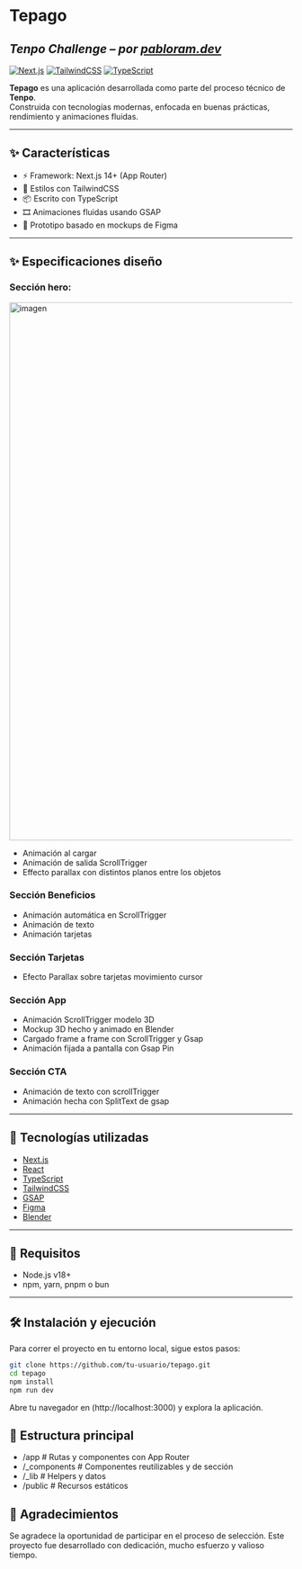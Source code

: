 # Tepago  
## _Tenpo Challenge – por [pabloram.dev](https://github.com/pabloramdev)_

[![Next.js](https://img.shields.io/badge/Next.js-13+-black?logo=next.js)](https://nextjs.org/)
[![TailwindCSS](https://img.shields.io/badge/TailwindCSS-4.0-blue?logo=tailwindcss)](https://tailwindcss.com/)
[![TypeScript](https://img.shields.io/badge/TypeScript-4.x-blue?logo=typescript)](https://www.typescriptlang.org/)

**Tepago** es una aplicación desarrollada como parte del proceso técnico de **Tenpo**.  
Construida con tecnologías modernas, enfocada en buenas prácticas, rendimiento y animaciones fluidas.

---

## ✨ Características

- ⚡ Framework: Next.js 14+ (App Router)
- 🎨 Estilos con TailwindCSS
- 📦 Escrito con TypeScript
- 🎞️ Animaciones fluidas usando GSAP
- 🎨 Prototipo basado en mockups de Figma

---

## ✨ Especificaciones diseño
### Sección hero:
<img width="1800" height="957" alt="imagen" src="https://github.com/user-attachments/assets/7a8413c6-e30c-44d7-9151-cdd8ef706727" />

 - Animación al cargar
 - Animación de salida ScrollTrigger
 - Effecto parallax con distintos planos entre los objetos

### Sección Beneficios

 - Animación automática en ScrollTrigger
 - Animación de texto
 - Animación tarjetas

### Sección Tarjetas

 - Efecto Parallax sobre tarjetas movimiento cursor
   
### Sección App

- Animación ScrollTrigger modelo 3D
- Mockup 3D hecho y animado en Blender
- Cargado frame a frame con ScrollTrigger y Gsap
- Animación fijada a pantalla con Gsap Pin

### Sección CTA

- Animación de texto con scrollTrigger
- Animación hecha con SplitText de gsap
  
---

## 🚀 Tecnologías utilizadas

- [Next.js](https://nextjs.org)
- [React](https://react.dev)
- [TypeScript](https://www.typescriptlang.org)
- [TailwindCSS](https://tailwindcss.com)
- [GSAP](https://gsap.com)
- [Figma](https://www.figma.com)
- [Blender](https://blender.org)

---

## 🧪 Requisitos

- Node.js v18+
- npm, yarn, pnpm o bun

---

## 🛠 Instalación y ejecución

Para correr el proyecto en tu entorno local, sigue estos pasos:

```bash
git clone https://github.com/tu-usuario/tepago.git
cd tepago
npm install
npm run dev
```

Abre tu navegador en (http://localhost:3000) y explora la aplicación.

## 📁 Estructura principal
- /app             # Rutas y componentes con App Router
- /_components     # Componentes reutilizables y de sección
- /_lib            # Helpers y datos
- /public          # Recursos estáticos

## 🙌 Agradecimientos
Se agradece la oportunidad de participar en el proceso de selección.
Este proyecto fue desarrollado con dedicación, mucho esfuerzo y valioso tiempo.

